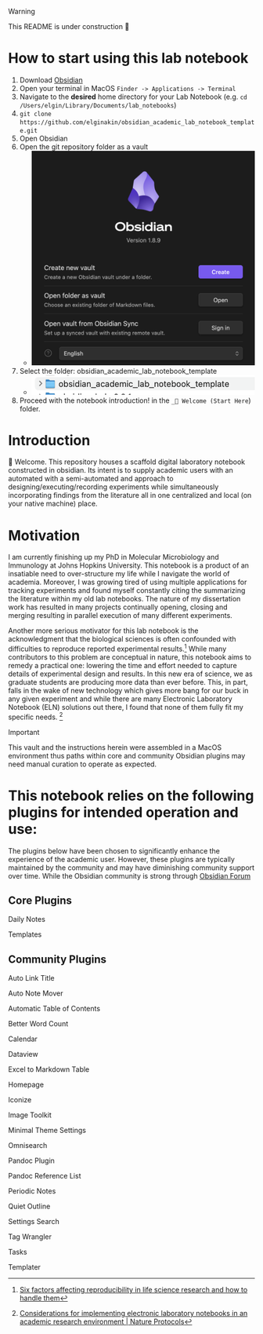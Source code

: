 


> [!WARNING] 
> This README is under construction 🚧

# How to start using this lab notebook 

1. Download [Obsidian](https://obsidian.md/)
2. Open your terminal in MacOS `Finder -> Applications -> Terminal`
3. Navigate to the **desired** home directory for your Lab Notebook (e.g. `cd /Users/elgin/Library/Documents/lab_notebooks`) 
4. `git clone https://github.com/elginakin/obsidian_academic_lab_notebook_template.git`
5. Open Obsidian 
6. Open the git repository folder as a vault 
	- ![tutorial_1](./_attachments/tutorial_1.png)
7. Select the folder: obsidian_academic_lab_notebook_template 
	- ![tutorial_2](./_attachments/tutorial_2.png)
8. Proceed with the notebook introduction! in the `_🎉 Welcome (Start Here`) folder. 

# Introduction 

👋 Welcome. This repository houses a scaffold digital laboratory notebook constructed in obsidian. Its intent is to supply academic users with an automated with a semi-automated and approach to designing/executing/recording experiments while simultaneously incorporating findings from the literature all in one centralized and local (on your native machine) place. 
# Motivation 

I am currently finishing up my PhD in Molecular Microbiology and Immunology at Johns Hopkins University. This notebook is a product of an insatiable need to over-structure my life while I navigate the world of academia. Moreover, I was growing tired of using multiple applications for tracking experiments and found myself constantly citing the summarizing the literature within my old lab notebooks. The nature of my dissertation work has resulted in many projects continually opening, closing and merging resulting in parallel execution of many different experiments.  

Another more serious motivator for this lab notebook is the acknowledgment that the biological sciences is often confounded with difficulties to reproduce reported experimental results.[^1] While many contributors to this problem are conceptual in nature, this notebook aims to remedy a practical one: lowering the time and effort needed to capture details of experimental design and results. In this new era of science, we as graduate students are producing more data than ever before. This, in part, falls in the wake of new technology which gives more bang for our buck in any given experiment and while there are many Electronic Laboratory Notebook (ELN) solutions out there, I found that none of them fully fit my specific needs. [^2]


> [!IMPORTANT]
> This vault and the instructions herein were assembled in a MacOS environment thus paths within core and community Obsidian plugins may need manual curation to operate as expected.


# This notebook relies on the following plugins for intended operation and use: 

The plugins below have been chosen to significantly enhance the experience  of the academic user. However, these plugins are typically maintained by the community and may have diminishing community support over time. While the Obsidian community is strong through [Obsidian Forum](https://forum.obsidian.md/) 

## Core Plugins

Daily Notes

Templates

## Community Plugins

Auto Link Title 

Auto Note Mover

Automatic Table of Contents

Better Word Count

Calendar 

Dataview 

Excel to Markdown Table

Homepage

Iconize

Image Toolkit 

Minimal Theme Settings

Omnisearch

Pandoc Plugin

Pandoc Reference List

Periodic Notes

Quiet Outline

Settings Search

Tag Wrangler

Tasks

Templater


[^1]: [Six factors affecting reproducibility in life science research and how to handle them](https://www.nature.com/articles/d42473-019-00004-y#:~:text=The%20reproducibility%20problem,research%20is%20often%20not%20reproducible.)

[^2]: [Considerations for implementing electronic laboratory notebooks in an academic research environment \| Nature Protocols](https://www.nature.com/articles/s41596-021-00645-8)
